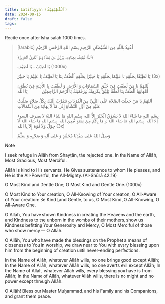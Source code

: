 ```yaml
---
title: Latifiyyah (اَلْلَّطِيْفِيَّةُ)
date: 2024-09-15
draft: false
tags:
---
```

Recite once after Isha salah 1000 times.

> [!arabic]
> أَعُوذُ بِاللّٰهِ مِنَ الشَّيْطَانِ الرَّجِيمِ
> بِسْمِ اللهِ الرَّحْمنِ الرَّحِيْمِ
> 
> ﴿ٱللَّهُ لَطِيفٌ بِعِبَادِهِۦ يَرْزُقُ مَن يَشَآءُ وَهُوَ ٱلْقَوِىُّ ٱلْعَزِيزُ﴾ 
> 
> يَا لَطِيْفُ ، يَا لَطِيْف (1000x)
> 
> يَا لَطِيْفًا بِخَلْقِهِ يَا عَلِيْمًا بِخَلْقِهِ يَا خَبِيْرًا بِخَلْقِهِ اُلْطُفْ بِنَا يَا لَطِيْفُ يَا عَلِيْمُ يَا خَبِيْرُ (3x)
> 
> اَللهُمَّ ىَا مَنْ لَطَفْتَ فِيْ خَلْقِ السَّمَاوَاتِ وَ الأَرْضِ وَ لَطَفْتَ بِا الأَجِنَةِ فِيْ بُطُوْنِ أُمَّهَاتِهَا اُلْطُفْ بِنَا لُطْفًا يَلِيْقُ بِكَرَمِكَ وَرَحْمَتِكَ يَا اَرْحَمَ الرَّاحِمِيْنَ            يَا الله
> 
> اَللهُمَّ يَا مَنْ جَعَلْتَ الصَّلاَةَ عَلَى النَّبِيِّ مِنَ الْقُرُبَاتِ نَتَقَرَّبُ إِلَيْكَ بِكُلِّ صَلاَةٍ صُلِّيَتْ عَلَيْهِ مِنْ أَوَّلِ النَّشْأَةِ إِلَى مَا لاَ نِهَايَةَ مِنَ الْكَمَالاَتِ
> 
> بِسْمِ اللهِ مَا شَاءَ اللهُ لاَ يَسُوْقُ الْخَيْرَ إِلاَّ الله 
> بِسْمِ اللهِ مَا شَاءَ اللهُ لاَ يصرف السوء إلا الله 
> بِسْمِ اللهِ مَا شَاءَ اللهُ وَ مَا بِكُمْ مِنْ نِعْمَةٍ فَمِنَ الله 
> بِسْمِ اللهِ مَا شَاءَ اللهُ لاَ حِوْلَ وَلاَ قُوَةَ إِلاَ بِا الله (3x)
> 
> وَصلَّ اللهُ عَلى سَيِّدِنَا مُحَمَّدٍ وَ عَلى آلِهِ وَ صَحْبِهِ وَ سَلَّمْ

> [!NOTE]
> I seek refuge in Allāh from Shayṭān, the rejected one.
> In the Name of Allāh, Most Gracious, Most Merciful.
> 
> Allāh is kind to His servants. He Gives sustenance to whom He pleases, and He is the All-Powerful, the All-Mighty. (Al-Shūrā 42:19)
> 
> O Most Kind and Gentle One; O Most Kind and Gentle One. (1000x)
> 
> O Most Kind to Your creation, O All-Knowing of Your creation, O All-Aware of Your creation: Be Kind [and Gentle] to us, O Most Kind, O All-Knowing, O All-Aware One.
> 
> O Allāh, You have shown Kindness in creating the Heavens and the earth, and Kindness to the unborn in the wombs of their mothers, show us Kindness befitting Your Generosity and Mercy, O Most Merciful of those who show mercy — O Allāh.
> 
> O Allāh, You who have made the blessings on the Prophet a means of closeness to You in worship, we draw near to You with every blessing upon him from the beginning of creation until never-ending perfections.
> 
> In the Name of Allāh, whatever Allāh wills, no one brings good except Allāh; In the Name of Allāh, whatever Allāh wills, no one averts evil except Allāh; In the Name of Allāh, whatever Allāh wills, every blessing you have is from Allāh; In the Name of Allāh, whatever Allāh wills, there is no might and no power except through Allāh.
> 
> O Allāh! Bless our Master Muḥammad, and his Family and his Companions, and grant them peace.
